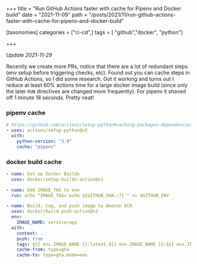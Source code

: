 +++
title = "Run GitHub Actions faster with cache for Pipenv and Docker build"
date = "2021-11-09"
path = "/posts/2021/11/run-github-actions-faster-with-cache-for-pipenv-and-docker-build"

[taxonomies]
categories = ["ci-cd",]
tags = [  "github","docker", "python"]

+++

_Update 2021-11-29_

Recently we create more PRs, notice that there are a lot of redundant steps (env setup before triggering checks, etc). Found out you can cache steps in GitHub Actions, so I did some research. Got it working and turns out I reduce at least 60% actions time for a large docker image build (since only the later `RUN` directives are changed more frequently). For pipenv it shaved off 1 minute 18 seconds. Pretty neat!

### pipenv cache

```yaml
# https://github.com/actions/setup-python#caching-packages-dependencies
- uses: actions/setup-python@v2
  with:
    python-version: "3.9"
    cache: "pipenv"
```

### docker build cache

```yaml
- name: Set up Docker Buildx
  uses: docker/setup-buildx-action@v1

- name: Add IMAGE_TAG to env
  run: echo "IMAGE_TAG=`echo ${GITHUB_SHA::7}`" >> $GITHUB_ENV

- name: Build, tag, and push image to Amazon ECR
  uses: docker/build-push-action@v2
  env:
    IMAGE_NAME: service/app
  with:
    context: .
    push: true
    tags: ${{ env.IMAGE_NAME }}:latest,${{ env.IMAGE_NAME }}:${{ env.IMAGE_TAG }}
    cache-from: type=gha
    cache-to: type=gha,mode=max
```
